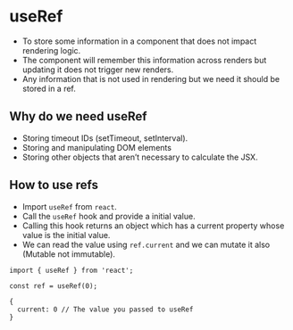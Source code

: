 # useRef

- To store some information in a component that does not impact rendering logic.
- The component will remember this information across renders but updating it does not trigger new renders.
- Any information that is not used in rendering but we need it should be stored in a ref.


## Why do we need useRef

- Storing timeout IDs (setTimeout, setInterval).
- Storing and manipulating DOM elements
- Storing other objects that aren’t necessary to calculate the JSX.

## How to use refs

- Import `useRef` from `react`.
- Call the `useRef` hook and provide a initial value.
- Calling this hook returns an object which has a current property whose value is the initial value.
- We can read the value using `ref.current` and we can mutate it also (Mutable not immutable).

``` tsx
import { useRef } from 'react';

const ref = useRef(0);

{ 
  current: 0 // The value you passed to useRef
}
```  
